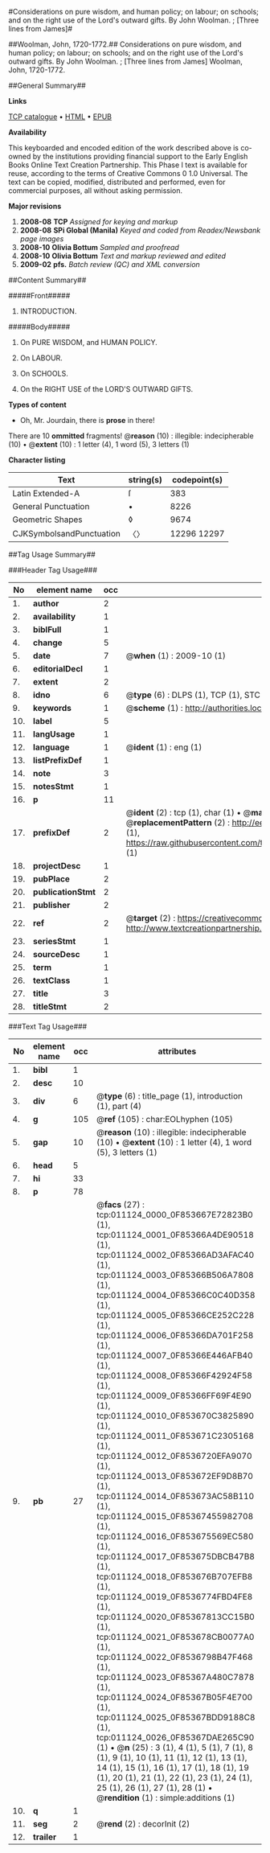 #Considerations on pure wisdom, and human policy; on labour; on schools; and on the right use of the Lord's outward gifts. By John Woolman. ; [Three lines from James]#

##Woolman, John, 1720-1772.##
Considerations on pure wisdom, and human policy; on labour; on schools; and on the right use of the Lord's outward gifts. By John Woolman. ; [Three lines from James]
Woolman, John, 1720-1772.

##General Summary##

**Links**

[TCP catalogue](http://www.ota.ox.ac.uk/tcp/)  • 
[HTML](http://tei.it.ox.ac.uk/tcp/Texts-HTML/free/N08/N08698.html)  • 
[EPUB](http://tei.it.ox.ac.uk/tcp/Texts-EPUB/free/N08/N08698.epub)

**Availability**

This keyboarded and encoded edition of the
	       work described above is co-owned by the institutions
	       providing financial support to the Early English Books
	       Online Text Creation Partnership. This Phase I text is
	       available for reuse, according to the terms of Creative
	       Commons 0 1.0 Universal. The text can be copied,
	       modified, distributed and performed, even for
	       commercial purposes, all without asking permission.

**Major revisions**

1. __2008-08__ __TCP__ *Assigned for keying and markup*
1. __2008-08__ __SPi Global (Manila)__ *Keyed and coded from Readex/Newsbank page images*
1. __2008-10__ __Olivia Bottum__ *Sampled and proofread*
1. __2008-10__ __Olivia Bottum__ *Text and markup reviewed and edited*
1. __2009-02__ __pfs.__ *Batch review (QC) and XML conversion*

##Content Summary##

#####Front#####

1. INTRODUCTION.

#####Body#####

1. On PURE WISDOM, and HUMAN POLICY.

1. On LABOUR.

1. On SCHOOLS.

1. On the RIGHT USE of the LORD'S OUTWARD GIFTS.

**Types of content**

  * Oh, Mr. Jourdain, there is **prose** in there!

There are 10 **ommitted** fragments! 
 @__reason__ (10) : illegible: indecipherable (10)  •  @__extent__ (10) : 1 letter (4), 1 word (5), 3 letters (1)

**Character listing**


|Text|string(s)|codepoint(s)|
|---|---|---|
|Latin Extended-A|ſ|383|
|General Punctuation|•|8226|
|Geometric Shapes|◊|9674|
|CJKSymbolsandPunctuation|〈〉|12296 12297|

##Tag Usage Summary##

###Header Tag Usage###

|No|element name|occ|attributes|
|---|---|---|---|
|1.|__author__|2||
|2.|__availability__|1||
|3.|__biblFull__|1||
|4.|__change__|5||
|5.|__date__|7| @__when__ (1) : 2009-10 (1)|
|6.|__editorialDecl__|1||
|7.|__extent__|2||
|8.|__idno__|6| @__type__ (6) : DLPS (1), TCP (1), STC (1), NOTIS (1), IMAGE-SET (1), EVANS-CITATION (1)|
|9.|__keywords__|1| @__scheme__ (1) : http://authorities.loc.gov/ (1)|
|10.|__label__|5||
|11.|__langUsage__|1||
|12.|__language__|1| @__ident__ (1) : eng (1)|
|13.|__listPrefixDef__|1||
|14.|__note__|3||
|15.|__notesStmt__|1||
|16.|__p__|11||
|17.|__prefixDef__|2| @__ident__ (2) : tcp (1), char (1)  •  @__matchPattern__ (2) : ([0-9\-]+):([0-9IVX]+) (1), (.+) (1)  •  @__replacementPattern__ (2) : http://eebo.chadwyck.com/downloadtiff?vid=$1&page=$2 (1), https://raw.githubusercontent.com/textcreationpartnership/Texts/master/tcpchars.xml#$1 (1)|
|18.|__projectDesc__|1||
|19.|__pubPlace__|2||
|20.|__publicationStmt__|2||
|21.|__publisher__|2||
|22.|__ref__|2| @__target__ (2) : https://creativecommons.org/publicdomain/zero/1.0/ (1), http://www.textcreationpartnership.org/docs/. (1)|
|23.|__seriesStmt__|1||
|24.|__sourceDesc__|1||
|25.|__term__|1||
|26.|__textClass__|1||
|27.|__title__|3||
|28.|__titleStmt__|2||


###Text Tag Usage###

|No|element name|occ|attributes|
|---|---|---|---|
|1.|__bibl__|1||
|2.|__desc__|10||
|3.|__div__|6| @__type__ (6) : title_page (1), introduction (1), part (4)|
|4.|__g__|105| @__ref__ (105) : char:EOLhyphen (105)|
|5.|__gap__|10| @__reason__ (10) : illegible: indecipherable (10)  •  @__extent__ (10) : 1 letter (4), 1 word (5), 3 letters (1)|
|6.|__head__|5||
|7.|__hi__|33||
|8.|__p__|78||
|9.|__pb__|27| @__facs__ (27) : tcp:011124_0000_0F853667E72823B0 (1), tcp:011124_0001_0F85366A4DE90518 (1), tcp:011124_0002_0F85366AD3AFAC40 (1), tcp:011124_0003_0F85366B506A7808 (1), tcp:011124_0004_0F85366C0C40D358 (1), tcp:011124_0005_0F85366CE252C228 (1), tcp:011124_0006_0F85366DA701F258 (1), tcp:011124_0007_0F85366E446AFB40 (1), tcp:011124_0008_0F85366F42924F58 (1), tcp:011124_0009_0F85366FF69F4E90 (1), tcp:011124_0010_0F853670C3825890 (1), tcp:011124_0011_0F853671C2305168 (1), tcp:011124_0012_0F8536720EFA9070 (1), tcp:011124_0013_0F853672EF9D8B70 (1), tcp:011124_0014_0F853673AC58B110 (1), tcp:011124_0015_0F85367455982708 (1), tcp:011124_0016_0F853675569EC580 (1), tcp:011124_0017_0F853675DBCB47B8 (1), tcp:011124_0018_0F853676B707EFB8 (1), tcp:011124_0019_0F8536774FBD4FE8 (1), tcp:011124_0020_0F85367813CC15B0 (1), tcp:011124_0021_0F853678CB0077A0 (1), tcp:011124_0022_0F8536798B47F468 (1), tcp:011124_0023_0F85367A480C7878 (1), tcp:011124_0024_0F85367B05F4E700 (1), tcp:011124_0025_0F85367BDD9188C8 (1), tcp:011124_0026_0F85367DAE265C90 (1)  •  @__n__ (25) : 3 (1), 4 (1), 5 (1), 7 (1), 8 (1), 9 (1), 10 (1), 11 (1), 12 (1), 13 (1), 14 (1), 15 (1), 16 (1), 17 (1), 18 (1), 19 (1), 20 (1), 21 (1), 22 (1), 23 (1), 24 (1), 25 (1), 26 (1), 27 (1), 28 (1)  •  @__rendition__ (1) : simple:additions (1)|
|10.|__q__|1||
|11.|__seg__|2| @__rend__ (2) : decorInit (2)|
|12.|__trailer__|1||

